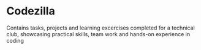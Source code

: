 # Codezilla
Contains tasks, projects and learning excercises completed for a technical club, showcasing practical skills, team work and hands-on experience in coding
